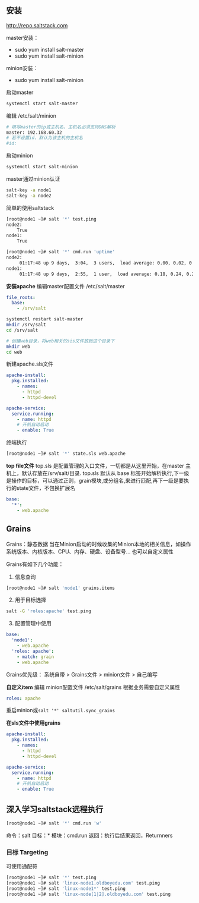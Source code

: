 
## 安装
http://repo.saltstack.com

master安装：
+ sudo yum install salt-master
+ sudo yum install salt-minion

minion安装：
+ sudo yum install salt-minion

启动master
```bash
systemctl start salt-master
```
编辑 /etc/salt/minion
```bash
# 填写master的ip或主机名，主机名必须支持DNS解析
master: 192.168.60.32
# 若不设置id，默认为该主机的主机名
#id:
```

启动minion
```bash
systemctl start salt-minion
```
master通过minion认证
```bash
salt-key -a node1
salt-key -a node2
```

简单的使用saltstack
```bash
[root@node1 ~]# salt '*' test.ping 
node2:
    True
node1:
    True
```

```bash
[root@node1 ~]# salt '*' cmd.run 'uptime'
node2:
     01:17:48 up 9 days,  3:04,  3 users,  load average: 0.00, 0.02, 0.05
node1:
     01:17:48 up 9 days,  2:55,  1 user,  load average: 0.18, 0.24, 0.20
```

**安装apache**
编辑master配置文件 /etc/salt/master
```yaml
file_roots:
  base:
    - /srv/salt
```
```bash
systemctl restart salt-master
mkdir /srv/salt
cd /srv/salt

# 创建web目录，将web相关的sis文件放到这个目录下
mkdir web
cd web
```
新建apache.sls文件
```yaml
apache-install:
  pkg.installed:
    - names:
      - httpd
      - httpd-devel

apache-service:
  service.running:
    - name: httpd
    # 开机自动启动
    - enable: True
```
终端执行
```bash
[root@node1 ~]# salt '*' state.sls web.apache
```
**top file文件**
top.sls 是配置管理的入口文件，一切都是从这里开始，在master 主机上，默认存放在/srv/salt/目录.
top.sls 默认从 base 标签开始解析执行,下一级是操作的目标，可以通过正则，grain模块,或分组名,来进行匹配,再下一级是要执行的state文件，不包换扩展名
```yaml
base:
  '*':
    - web.apache
```

## Grains
Grains：静态数据
当在Minion启动的时候收集的Minion本地的相关信息，如操作系统版本、内核版本、CPU、内存、硬盘、设备型号...
也可以自定义属性

Grains有如下几个功能：
1. 信息查询
```bash
[root@node1 ~]# salt 'node1' grains.items
```
2. 用于目标选择
```bash
salt -G 'roles:apache' test.ping
```
3. 配置管理中使用
```yaml
base:
  'node1':
    - web.apache
  'roles: apache':
    - match: grain
    - web.apache
```

Grains优先级： 系统自带 > Grains文件 > minion文件 > 自己编写


**自定义item**
编辑 minion配置文件 /etc/salt/grains
根据业务需要自定义属性
```yaml
roles: apache
```

重启minion或<code>salt '*' saltutil.sync_grains</code>


**在sls文件中使用grains**
```yaml
apache-install:
  pkg.installed:
    - names:
      - httpd
      - httpd-devel

apache-service:
  service.running:
    - name: httpd
    # 开机自动启动
    - enable: True
```

## 深入学习saltstack远程执行

```bash
[root@node1 ~]# salt '*' cmd.run 'w'
```
命令：salt
目标：*
模块：cmd.run
返回：执行后结果返回，Returnners

### 目标 Targeting
可使用通配符

```bash
[root@node1 ~]# salt '*' test.ping
[root@node1 ~]# salt 'linux-node1.oldboyedu.com' test.ping
[root@node1 ~]# salt 'linux-node1*' test.ping
[root@node1 ~]# salt 'linux-node[1|2].oldboyedu.com' test.ping

```
